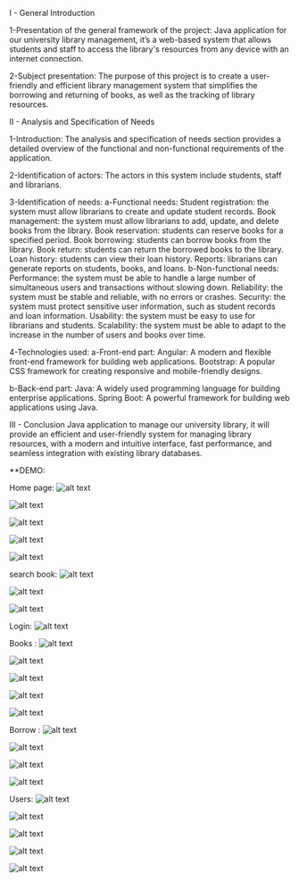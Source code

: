 

I - General Introduction

1-Presentation of the general framework of the project: 
Java application for our university library management, it’s a web-based system that allows
students and staff to access the library's resources from any device with an internet connection.

2-Subject presentation:
 The purpose of this project is to create a user-friendly and efficient library management system 
 that simplifies the borrowing and returning of books, as well as the tracking of library resources.

II - Analysis and Specification of Needs

1-Introduction:
 The analysis and specification of needs section provides a detailed overview of the functional and non-functional requirements of the application.

2-Identification of actors:
 The actors in this system include students, staff and  librarians.

3-Identification of needs:
    a-Functional needs: 
Student registration: the system must allow librarians to create and update student records.
Book management: the system must allow librarians to add, update, and delete books from the library.
Book reservation: students can reserve books for a specified period.
Book borrowing: students can borrow books from the library.
Book return: students can return the borrowed books to the library.
Loan history: students can view their loan history.
Reports: librarians can generate reports on students, books, and loans.
    b-Non-functional needs: 
 Performance: the system must be able to handle a large number of simultaneous users and transactions without slowing down.
Reliability: the system must be stable and reliable, with no errors or crashes.
Security: the system must protect sensitive user information, such as student records and loan information.
Usability: the system must be easy to use for librarians and students.
Scalability: the system must be able to adapt to the increase in the number of users and books over time.

4-Technologies used:
   a-Front-end part:
Angular: A modern and flexible front-end framework for building web applications.
Bootstrap: A popular CSS framework for creating responsive and mobile-friendly designs.

b-Back-end part:
Java: A widely used programming language for building enterprise applications.
Spring Boot: A powerful framework for building web applications using Java.

III - Conclusion
Java application to manage our university library, it will provide an efficient and user-friendly
system for managing library resources, with a modern and intuitive interface, fast performance,
and seamless integration with existing library databases.


**DEMO:

 Home page:
![alt text](https://github.com/manarfareh/Enicar-Library/blob/main/Demo/Home%20page%204.png?raw=true)

![alt text](https://github.com/manarfareh/Enicar-Library/blob/main/Demo/Home%20page%203.png?raw=true)

![alt text](https://github.com/manarfareh/Enicar-Library/blob/main/Demo/Home%20page%202.png?raw=true)

![alt text](https://github.com/manarfareh/Enicar-Library/blob/main/Demo/Home%20page1.png?raw=true)

![alt text](https://github.com/manarfareh/Enicar-Library/blob/main/Demo/Contact%20us.png?raw=true)

search book:
![alt text](https://github.com/manarfareh/Enicar-Library/blob/main/Demo/Search%20book.png?raw=true)

![alt text](https://github.com/manarfareh/Enicar-Library/blob/main/Demo/need%20to%20login.png?raw=true)

![alt text](https://github.com/manarfareh/Enicar-Library/blob/main/Demo/Book%20not%20available.png?raw=true)

Login:
![alt text](https://github.com/manarfareh/Enicar-Library/blob/main/Demo/Login.png?raw=true)

Books :
![alt text](https://github.com/manarfareh/Enicar-Library/blob/main/Demo/Collections.png?raw=true)

![alt text](https://github.com/manarfareh/Enicar-Library/blob/main/Demo/Book%20details.png?raw=true)

![alt text](https://github.com/manarfareh/Enicar-Library/blob/main/Demo/add%20Book.png?raw=true)

![alt text](https://github.com/manarfareh/Enicar-Library/blob/main/Demo/Add%20Book%201.png?raw=true)

![alt text](https://github.com/manarfareh/Enicar-Library/blob/main/Demo/Add%20Book%202.png?raw=true)

Borrow :
![alt text](https://github.com/manarfareh/Enicar-Library/blob/main/Demo/Borrow.png?raw=true)

![alt text](https://github.com/manarfareh/Enicar-Library/blob/main/Demo/List%20of%20Borrowed%20Books.png?raw=true)

![alt text](https://github.com/manarfareh/Enicar-Library/blob/main/Demo/List%20of%20Borrowing%20Requests.png?raw=true)

![alt text](https://github.com/manarfareh/Enicar-Library/blob/main/Demo/Request%20details.png?raw=true)

Users:
![alt text](https://github.com/manarfareh/Enicar-Library/blob/main/Demo/Users.png?raw=true)

![alt text](https://github.com/manarfareh/Enicar-Library/blob/main/Demo/Student%20details1.png?raw=true)

![alt text](https://github.com/manarfareh/Enicar-Library/blob/main/Demo/Student%20details2.png?raw=true)

![alt text](https://github.com/manarfareh/Enicar-Library/blob/main/Demo/Add%20student%201.png?raw=true)

![alt text](https://github.com/manarfareh/Enicar-Library/blob/main/Demo/Edit%20student1.png?raw=true)




